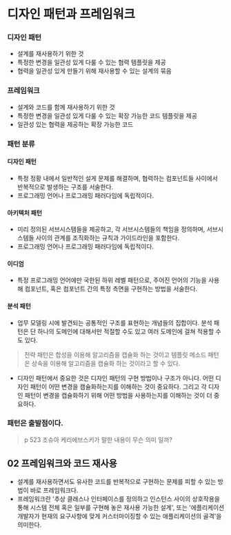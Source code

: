 # 디자인 패턴과 프레임워크

### 디자인 패턴
- 설계를 재사용하기 위한 것
- 특정한 변경을 일관성 있게 다룰 수 있는 협력 템플릿을 제공
- 협력을 일관성 있게 만들기 위해 재사용할 수 있는 설계의 묶음

### 프레임워크
- 설계와 코드를 함께 재사용하기 위한 것
- 특정한 변경을 일관성 있게 다룰 수 있는 확장 가능한 코드 템플릿을 제공
- 일관성 있는 협력을 제공하는 확장 가능한 코드

### 패턴 분류

#### 디자인 패턴

- 특정 정황 내에서 일반적인 설게 문제를 해결하며, 협력하는 컴포넌트들 사이에서 반복적으로 발생하는 구조를 서술한다.
- 프로그래밍 언어나 프로그래밍 패러다임에 독립적이다.

#### 아키텍처 패턴

- 미리 정의된 서브시스템들을 제공하고, 각 서브시스템들의 책임을 정의하며, 서브시스템들 사이의 관계를 조직화하는 규칙과 가이드라인을 포함한다.
- 프로그래밍 언어나 프로그래밍 패러다임에 독립적이다.

#### 이디엄

- 특정 프로그래밍 언어에만 국한된 하위 레벨 패턴으로, 주어진 언어의 기능을 사용해 컴포넌트, 혹은 컴포넌트 간의 특정 측면을 구현하는 방법을 서술한다.

#### 분석 패턴

- 업무 모델링 시에 발견되는 공통적인 구조를 표현하는 개념들의 집합이다. 분석 패턴은 단 하나의 도메인에 대해서만 적절할 수도 있고 여러 도메인에 걸쳐 적용할 수도 있다.

> 전략 패턴은 합성을 이용해 알고리즘을 캡슐화 하는 것이고 템플릿 메소드 패턴은 상속을 이용해 알고리즘을 캡슐화 하는 것이라고 할 수 있다.

- 디자인 패턴에서 중요한 것은 디자인 패턴의 구현 방법이나 구조가 아니다. 어떤 디자인 패턴이 어떤 변경을 캠슐화하는지를 이해하는 것이 중요하다. 그리고 각 디자인 패턴이 변경을 캡슐화하기 위해 어떤 방법을 사용하는지를 이해하는 것이 더 중요하다.

### 패턴은 출발점이다.

> p 523 조슈아 케리에브스키가 말한 내용이 무슨 의미 일까?


## 02 프레임워크와 코드 재사용

- 설계를 재사용하면서도 유사한 코드를 반복적으로 구현하는 문제를 피할 수 있는 방법이 바로 프레임워크다.
- 프레임워크란 '추상 클래스나 인터페이스를 정의하고 인스턴스 사이의 상호작용을 통해 시스템 전체 혹은 일부를 구현해 놓은 재사용 가능한 설계', 또는 '에플리케이션 개발자가 현재의 요구사항에 맞게 커스터마이징할 수 있는 애플리케이션의 골격'을 의미한다.










